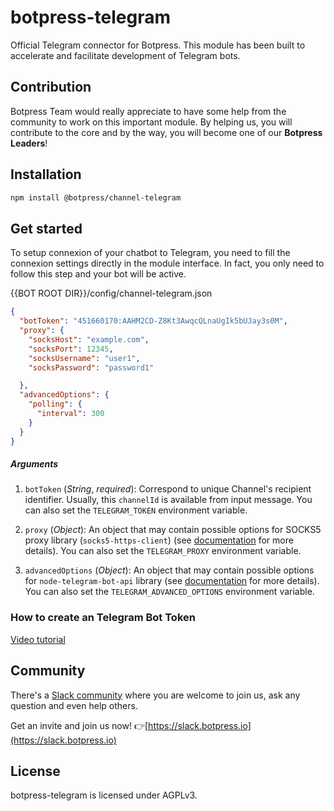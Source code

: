 # botpress-telegram

Official Telegram connector for Botpress. This module has been built to accelerate and facilitate development of Telegram bots.

## Contribution

Botpress Team would really appreciate to have some help from the community to work on this important module. By helping us, you will contribute to the core and by the way, you will become one of our **Botpress Leaders**!

## Installation

```sh
npm install @botpress/channel-telegram
```

## Get started

To setup connexion of your chatbot to Telegram, you need to fill the connexion settings directly in the module interface. In fact, you only need to follow this step and your bot will be active.

{{BOT ROOT DIR}}/config/channel-telegram.json
```json
{
  "botToken": "451660170:AAHM2CD-Z8Kt3AwqcQLnaUgIk5bUJay3s0M",
  "proxy": {
    "socksHost": "example.com",
    "socksPort": 12345,
    "socksUsername": "user1",
    "socksPassword": "password1"

  },
  "advancedOptions": {
    "polling": {
      "interval": 300
    }
  }
}
```

##### Arguments

1. ` botToken ` (_String_, _required_): Correspond to unique Channel's recipient identifier. Usually, this `channelId` is available from input message. You can also set the `TELEGRAM_TOKEN` environment variable.

2. ` proxy ` (_Object_): An object that may contain possible options for SOCKS5 proxy library (`socks5-https-client`) (see [documentation](https://github.com/mattcg/socks5-https-client) for more details). You can also set the `TELEGRAM_PROXY` environment variable.

3. ` advancedOptions ` (_Object_): An object that may contain possible options for `node-telegram-bot-api` library (see [documentation](https://github.com/yagop/node-telegram-bot-api/blob/release/doc/api.md#new-telegrambottoken-options) for more details). You can also set the `TELEGRAM_ADVANCED_OPTIONS` environment variable.

### How to create an Telegram Bot Token

[Video tutorial](https://www.youtube.com/watch?v=2jdsvSKVXNs)

## Community

There's a [Slack community](https://slack.botpress.io) where you are welcome to join us, ask any question and even help others.

Get an invite and join us now! 👉[https://slack.botpress.io](https://slack.botpress.io)

## License

botpress-telegram is licensed under AGPLv3.
